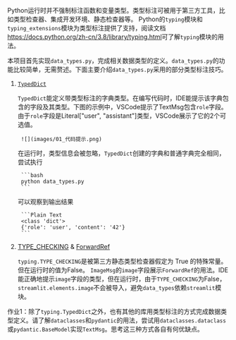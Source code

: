 Python运行时并不强制标注函数和变量类型。类型标注可被用于第三方工具，比如类型检查器、集成开发环境、静态检查器等。
Python的`typing`模块和`typing_extensions`模块为类型标注提供了支持，阅读文档<https://docs.python.org/zh-cn/3.8/library/typing.html>可了解`typing`模块的用法。

本项目首先实现`data_types.py`，完成相关数据类型的定义。`data_types.py`的功能比较简单，无需赘述。下面主要介绍`data_types.py`采用的部分类型标注技巧。
1. [`TypedDict`](https://docs.python.org/zh-cn/3.8/library/typing.html#typing.TypedDict)

    `TypedDict`能定义带类型标注的字典类型。在编写代码时，IDE能提示该字典包含的字段及其类型。下图的示例中，VSCode提示了TextMsg包含`role`字段。由于`role`字段是Literal["user", "assistant"]类型，VSCode展示了它的2个可选值。

        ![](images/01_代码提示.png)
    在运行时，类型信息会被忽略，`TypedDict`创建的字典和普通字典完全相同，尝试执行

        ```bash
        python data_types.py
        ```

    可以观察到输出结果

        ```Plain Text
        <class 'dict'>
        {'role': 'user', 'content': '42'}
        ```
2. [TYPE_CHECKING](https://docs.python.org/zh-cn/3.8/library/typing.html#typing.TYPE_CHECKING) & [ForwardRef](https://docs.python.org/zh-cn/3.8/library/typing.html#typing.ForwardRef)

    `typing.TYPE_CHECKING`是被第三方静态类型检查器假定为 True 的特殊常量。但在运行时的值为False。
    `ImageMsg`的`image`字段展示`ForwardRef`的用法。IDE能正确地提示`image`字段的类型，但在运行时，由于`TYPE_CHECKING`为False，`streamlit.elements.image`不会被导入，避免`data_types`依赖`streamlit`模块。



作业1：除了`typing.TypedDict`之外，也有其他的库用类型标注的方式完成数据类型定义。请了解`dataclasses`和`pydantic`的用法，尝试用`dataclasses.dataclass`或`pydantic.BaseModel`实现`TextMsg`。思考这三种方式各自有何优缺点。
